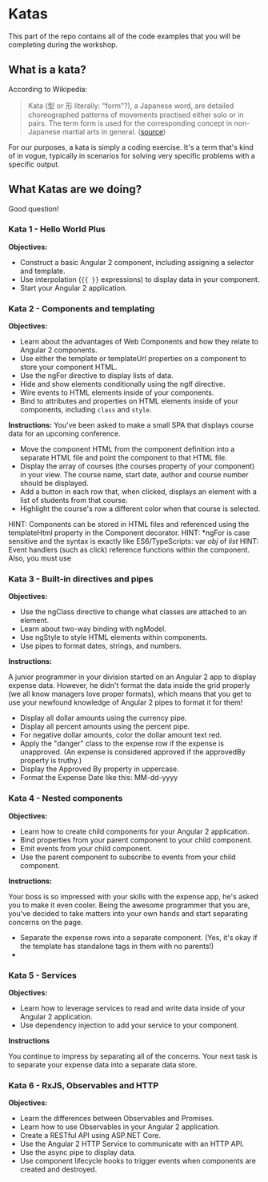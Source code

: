 # Katas

This part of the repo contains all of the code examples that you will be completing during the workshop.

## What is a kata?
According to Wikipedia:

> Kata (型 or 形 literally: "form"?), a Japanese word, are detailed choreographed patterns of movements practised either solo or in pairs. The term form is used for the corresponding concept in non-Japanese martial arts in general. ([source](https://en.wikipedia.org/wiki/Kata))

For our purposes, a kata is simply a coding exercise.  It's a term that's kind of in vogue, typically in scenarios for solving very specific problems with a specific output.

## What Katas are we doing?

Good question!

### Kata 1 - Hello World Plus
**Objectives:**

* Construct a basic Angular 2 component, including assigning a selector and template.
* Use interpolation (`{{ }}` expressions) to display data in your component.
* Start your Angular 2 application.

### Kata 2 - Components and templating

**Objectives:**

* Learn about the advantages of Web Components and how they relate to Angular 2 components.
* Use either the template or templateUrl properties on a component to store your component HTML.
* Use the ngFor directive to display lists of data.
* Hide and show elements conditionally using the ngIf directive.
* Wire events to HTML elements inside of your components.
* Bind to attributes and properties on HTML elements inside of your components, including `class` and `style`.

**Instructions:**
You've been asked to make a small SPA that displays course data for an upcoming conference.

* Move the component HTML from the component definition into a separate HTML file and point the component to that HTML file.
* Display the array of courses (the courses property of your component) in your view.  The course name, start date, author and course number should be displayed.
* Add a button in each row that, when clicked, displays an element with a list of students from that course.
* Highlight the course's row a different color when that course is selected. 

HINT: Components can be stored in HTML files and referenced using the templateHtml property in the Component decorator.
HINT: \*ngFor is case sensitive and the syntax is exactly like ES6/TypeScripts: var *obj* of *list*
HINT: Event handlers (such as click) reference functions within the component.  Also, you must use 

### Kata 3 - Built-in directives and pipes

**Objectives:**

* Use the ngClass directive to change what classes are attached to an element.
* Learn about two-way binding with ngModel.
* Use ngStyle to style HTML elements within components.
* Use pipes to format dates, strings, and numbers.

**Instructions:**

A junior programmer in your division started on an Angular 2 app to display expense data.  However, he didn't format the data inside the grid properly (we all know managers love proper formats), which means that you get to use your newfound knowledge of Angular 2 pipes to format it for them!

* Display all dollar amounts using the currency pipe.
* Display all percent amounts using the percent pipe.
* For negative dollar amounts, color the dollar amount text red. 
* Apply the "danger" class to the expense row if the expense is unapproved.  (An expense is considered approved if the approvedBy property is truthy.)
* Display the Approved By property in uppercase.
* Format the Expense Date like this: MM-dd-yyyy

### Kata 4 - Nested components

**Objectives:**

* Learn how to create child components for your Angular 2 application.
* Bind properties from your parent component to your child component.
* Emit events from your child component.
* Use the parent component to subscribe to events from your child component.

**Instructions:**

Your boss is so impressed with your skills with the expense app, he's asked you to make it even cooler.  Being the awesome programmer that you are, you've decided to take matters into your own hands and start separating concerns on the page.

* Separate the expense rows into a separate component.  (Yes, it's okay if the template has standalone <tr> tags in them with no parents!)
* 

### Kata 5 - Services
**Objectives:**

* Learn how to leverage services to read and write data inside of your Angular 2 application.
* Use dependency injection to add your service to your component.

**Instructions**

You continue to impress by separating all of the concerns.  Your next task is to separate your expense data into a separate data store.  

### Kata 6 - RxJS, Observables and HTTP

**Objectives:**

* Learn the differences between Observables and Promises.
* Learn how to use Observables in your Angular 2 application.
* Create a RESTful API using ASP.NET Core.
* Use the Angular 2 HTTP Service to communicate with an HTTP API.
* Use the async pipe to display data.
* Use component lifecycle hooks to trigger events when components are created and destroyed.